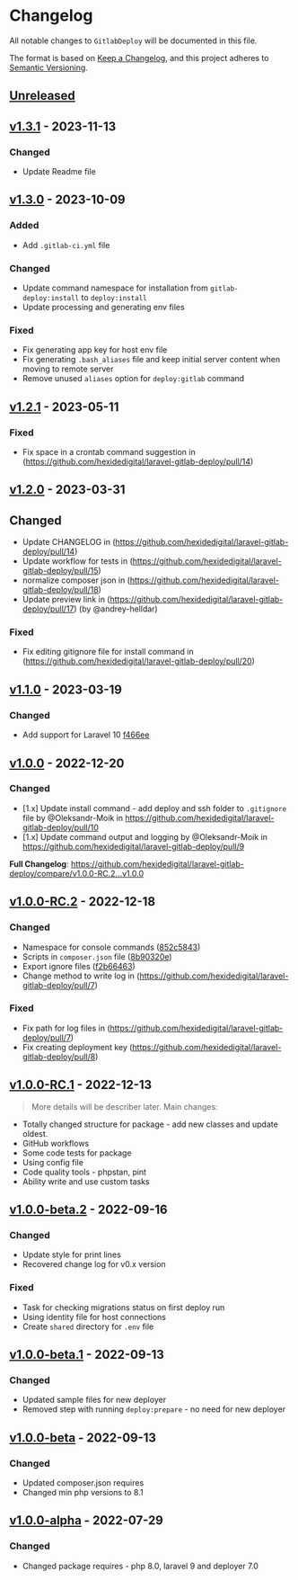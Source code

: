 # Changelog

All notable changes to `GitlabDeploy` will be documented in this file.

The format is based on [Keep a Changelog](https://keepachangelog.com/en/1.0.0),
and this project adheres to [Semantic Versioning](https://semver.org/spec/v2.0.0.html).

## [Unreleased](https://github.com/hexidedigital/laravel-gitlab-deploy/compare/v1.3.1...HEAD)

## [v1.3.1](https://github.com/hexidedigital/laravel-gitlab-deploy/compare/v1.3.0...v1.3.1) - 2023-11-13

### Changed

- Update Readme file

## [v1.3.0](https://github.com/hexidedigital/laravel-gitlab-deploy/compare/v1.2.1...v1.3.0) - 2023-10-09

### Added

- Add `.gitlab-ci.yml` file

### Changed

- Update command namespace for installation from `gitlab-deploy:install` to `deploy:install`
- Update processing and generating env files

### Fixed

- Fix generating app key for host env file
- Fix generating `.bash_aliases` file and keep initial server content when moving to remote server
- Remove unused `aliases` option for `deploy:gitlab` command

## [v1.2.1](https://github.com/hexidedigital/laravel-gitlab-deploy/compare/v1.2.0...v1.2.1) - 2023-05-11

### Fixed

- Fix space in a crontab command suggestion in (https://github.com/hexidedigital/laravel-gitlab-deploy/pull/14)

## [v1.2.0](https://github.com/hexidedigital/laravel-gitlab-deploy/compare/v1.1.0...v1.2.0) - 2023-03-31

## Changed

- Update CHANGELOG in (https://github.com/hexidedigital/laravel-gitlab-deploy/pull/14)
- Update workflow for tests in (https://github.com/hexidedigital/laravel-gitlab-deploy/pull/15)
- normalize composer json in (https://github.com/hexidedigital/laravel-gitlab-deploy/pull/18)
- Update preview link in (https://github.com/hexidedigital/laravel-gitlab-deploy/pull/17) (by @andrey-helldar)

### Fixed

- Fix editing gitignore file for install command in (https://github.com/hexidedigital/laravel-gitlab-deploy/pull/20)

## [v1.1.0](https://github.com/hexidedigital/laravel-gitlab-deploy/compare/v1.0.0...v1.0.0) - 2023-03-19

### Changed

- Add support for Laravel 10 [f466ee](https://github.com/hexidedigital/laravel-gitlab-deploy/commit/f466eeb24badc84a2e475c697742f3983874492f)

## [v1.0.0](https://github.com/hexidedigital/laravel-gitlab-deploy/compare/v1.0.0-RC.2...v1.0.0) - 2022-12-20

### Changed

- [1.x] Update install command - add deploy and ssh folder to `.gitignore` file by @Oleksandr-Moik in https://github.com/hexidedigital/laravel-gitlab-deploy/pull/10
- [1.x] Update command output and logging by @Oleksandr-Moik in https://github.com/hexidedigital/laravel-gitlab-deploy/pull/9

**Full Changelog**: https://github.com/hexidedigital/laravel-gitlab-deploy/compare/v1.0.0-RC.2...v1.0.0

## [v1.0.0-RC.2](https://github.com/hexidedigital/laravel-gitlab-deploy/compare/v1.0.0-RC.1...v1.0.0-RC.2) - 2022-12-18

### Changed

- Namespace for console commands ([852c5843](https://github.com/hexidedigital/laravel-gitlab-deploy/commit/30ff198809e01740442950dad22d60f804906687))
- Scripts in `composer.json` file ([8b90320e](https://github.com/hexidedigital/laravel-gitlab-deploy/commit/8b90320ee2a53736f06b6b82367c5aef5415536b))
- Export ignore files ([f2b66463](https://github.com/hexidedigital/laravel-gitlab-deploy/commit/f2b66463a613471e31f30681d023a7cfaf8fabcc))
- Change method to write log in (https://github.com/hexidedigital/laravel-gitlab-deploy/pull/7)

### Fixed

- Fix path for log files in (https://github.com/hexidedigital/laravel-gitlab-deploy/pull/7)
- Fix creating deployment key (https://github.com/hexidedigital/laravel-gitlab-deploy/pull/8)

## [v1.0.0-RC.1](https://github.com/hexidedigital/laravel-gitlab-deploy/compare/v1.0.0-beta.1...v1.0.0-RC.1) - 2022-12-13

> More details will be describer later. Main changes:

- Totally changed structure for package - add new classes and update oldest.
- GitHub workflows
- Some code tests for package
- Using config file
- Code quality tools - phpstan, pint
- Ability write and use custom tasks

## [v1.0.0-beta.2](https://github.com/hexidedigital/laravel-gitlab-deploy/compare/v1.0.0-beta.1...v1.0.0-beta.2) - 2022-09-16

### Changed

- Update style for print lines
- Recovered change log for v0.x version

### Fixed

- Task for checking migrations status on first deploy run
- Using identity file for host connections
- Create `shared` directory for `.env` file

## [v1.0.0-beta.1](https://github.com/hexidedigital/laravel-gitlab-deploy/compare/v1.0.0-beta...v1.0.0-beta.1) - 2022-09-13

### Changed

- Updated sample files for new deployer
- Removed step with running `deploy:prepare` - no need for new deployer

## [v1.0.0-beta](https://github.com/hexidedigital/laravel-gitlab-deploy/compare/v1.0.0-alpha...v1.0.0-beta) - 2022-09-13

### Changed

- Updated composer.json requires
- Changed min php versions to 8.1

## [v1.0.0-alpha](https://github.com/hexidedigital/laravel-gitlab-deploy/compare/v0.5.0...v1.0.0-alpha) - 2022-07-29

### Changed

- Changed package requires - php 8.0, laravel 9 and deployer 7.0
